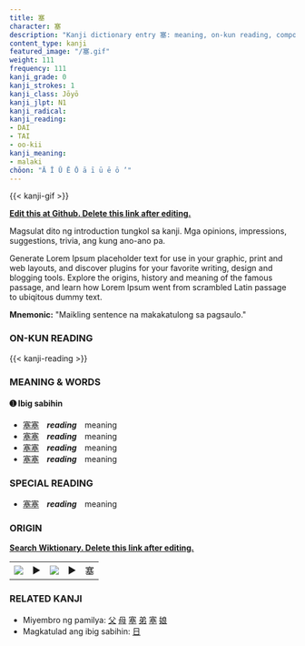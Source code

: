 ```yaml
---
title: 塞
character: 塞
description: "Kanji dictionary entry 塞: meaning, on-kun reading, compounds, origin, related kanji"
content_type: kanji
featured_image: "/塞.gif"
weight: 111
frequency: 111
kanji_grade: 0
kanji_strokes: 1
kanji_class: Jōyō
kanji_jlpt: N1
kanji_radical: 
kanji_reading: 
- DAI
- TAI
- oo-kii
kanji_meaning:
- malaki
chōon: "Ā Ī Ū Ē Ō ā ī ū ē ō ’"
---
```

[//]: # (Don't edit the line below. Kanji animated GIF code is automatically generated.)
{{< kanji-gif >}}

[//]: # (Edit below this line.)

**[Edit this at Github. Delete this link after editing.](https://github.com/tim0g/tim/tree/main/content/kanji/塞/index.md)**

Magsulat dito ng introduction tungkol sa kanji. Mga opinions, impressions, suggestions, trivia, ang kung ano-ano pa.

Generate Lorem Ipsum placeholder text for use in your graphic, print and web layouts, and discover plugins for your favorite writing, design and blogging tools. Explore the origins, history and meaning of the famous passage, and learn how Lorem Ipsum went from scrambled Latin passage to ubiqitous dummy text.
 
**Mnemonic:** "Maikling sentence na makakatulong sa pagsaulo."

### ON-KUN READING

[//]: # (Don't edit the line below. ON-KUN READING code is automatically generated.)
{{< kanji-reading >}}

### MEANING & WORDS

#### ➊ **Ibig sabihin**
  - [塞](../塞)[塞](../塞)　***reading***　meaning
  - [塞](../塞)[塞](../塞)　***reading***　meaning
  - [塞](../塞)[塞](../塞)　***reading***　meaning
  - [塞](../塞)[塞](../塞)　***reading***　meaning

### SPECIAL READING
  - [塞](../塞)[塞](../塞)　***reading***　meaning

### ORIGIN

**[Search Wiktionary. Delete this link after editing.](https://wiktionary.org/wiki/塞)**
<table class="kanji-table"><tr><td>
<img src="60px-塞-bronze.svg.png">
</td><td>▶</td><td>
<img src="60px-塞-oracle.svg.png">
</td><td>▶</td>
<td class="kanji-origin">塞</td>
</tr></table>

### RELATED KANJI
- Miyembro ng pamilya: [父](../父) [母](../母) [塞](../塞) [弟](../弟) [塞](../塞) [娘](../娘)
- Magkatulad ang ibig sabihin: [日](../日)

